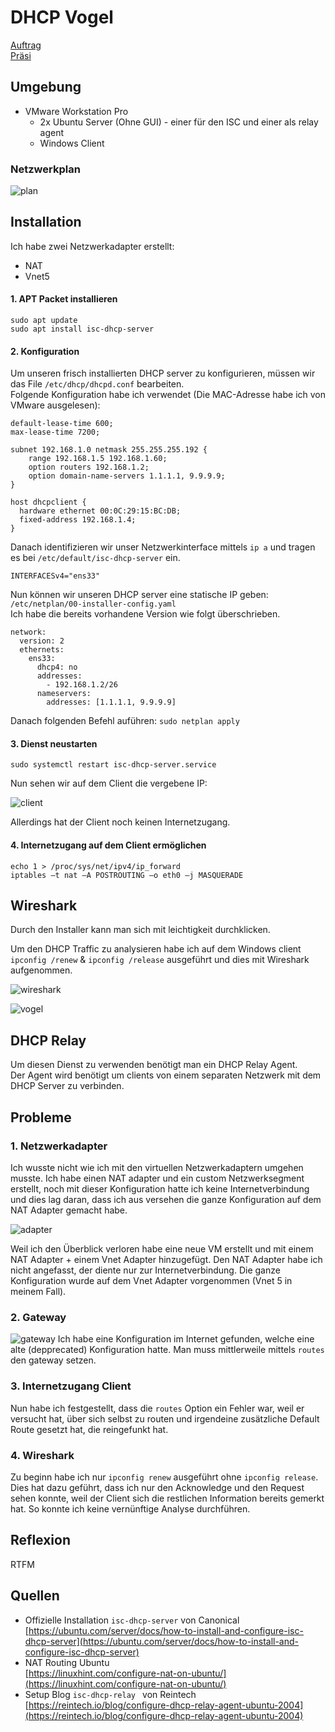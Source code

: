 # DHCP Vogel
[Auftrag](https://olat.bbw.ch/auth/1%3A1%3A32068123854%3A3%3A0%3Aserv%3Ax%3A_csrf%3A03007576-d952-4001-add7-05c93a6fbd08/DHCP%20PXE/DHCP-Auftrag.pdf)  
[Präsi](https://olat.bbw.ch/auth/1%3A1%3A32068123854%3A3%3A0%3Aserv%3Ax%3A_csrf%3A03007576-d952-4001-add7-05c93a6fbd08/DHCP%20PXE/DHCP-praesi.pdf)
## Umgebung
- VMware Workstation Pro
    - 2x Ubuntu Server (Ohne GUI) - einer für den ISC und einer als relay agent
    - Windows Client

### Netzwerkplan
![plan](drawio/plan.drawio)

## Installation
Ich habe zwei Netzwerkadapter erstellt:  
- NAT  
- Vnet5

#### 1. APT Packet installieren

```
sudo apt update
sudo apt install isc-dhcp-server
```

#### 2. Konfiguration

Um unseren frisch installierten DHCP server zu konfigurieren, müssen wir das File `/etc/dhcp/dhcpd.conf` bearbeiten.  
Folgende Konfiguration habe ich verwendet (Die MAC-Adresse habe ich von VMware ausgelesen):

```
default-lease-time 600;
max-lease-time 7200;

subnet 192.168.1.0 netmask 255.255.255.192 {
    range 192.168.1.5 192.168.1.60;
    option routers 192.168.1.2;
    option domain-name-servers 1.1.1.1, 9.9.9.9;
}

host dhcpclient {
  hardware ethernet 00:0C:29:15:BC:DB;
  fixed-address 192.168.1.4;
}
```

Danach identifizieren wir unser Netzwerkinterface mittels `ip a` und tragen es bei `/etc/default/isc-dhcp-server` ein.
```
INTERFACESv4="ens33"
```
Nun können wir unseren DHCP server eine statische IP geben: `/etc/netplan/00-installer-config.yaml`  
Ich habe die bereits vorhandene Version wie folgt überschrieben.

```
network:
  version: 2
  ethernets:
    ens33:
      dhcp4: no
      addresses:
        - 192.168.1.2/26
      nameservers:
        addresses: [1.1.1.1, 9.9.9.9]
```
Danach folgenden Befehl auführen: `sudo netplan apply`

#### 3. Dienst neustarten

```
sudo systemctl restart isc-dhcp-server.service
```

Nun sehen wir auf dem Client die vergebene IP:

![client](images/dhcp/dhcp5.png)

Allerdings hat der Client noch keinen Internetzugang.
#### 4. Internetzugang auf dem Client ermöglichen

```
echo 1 > /proc/sys/net/ipv4/ip_forward
iptables –t nat –A POSTROUTING –o eth0 –j MASQUERADE
```
## Wireshark
Durch den Installer kann man sich mit leichtigkeit durchklicken.  

Um den DHCP Traffic zu analysieren habe ich auf dem Windows client `ipconfig /renew` & `ipconfig /release` ausgeführt und dies mit Wireshark aufgenommen.

![wireshark](images/dhcp/dhcpwireshark.png)

![vogel](images/dhcp/dhcpvogel.png)

## DHCP Relay
Um diesen Dienst zu verwenden benötigt man ein DHCP Relay Agent.  
Der Agent wird benötigt um clients von einem separaten Netzwerk mit dem DHCP Server zu verbinden.

## Probleme
### 1. Netzwerkadapter
Ich wusste nicht wie ich mit den virtuellen Netzwerkadaptern umgehen musste. Ich habe einen NAT adapter und ein custom Netzwerksegment erstellt, noch mit dieser Konfiguration hatte ich keine Internetverbindung und dies lag daran, dass ich aus versehen die ganze Konfiguration auf dem NAT Adapter gemacht habe.

![adapter](images/dhcp/dhcp1.png)

Weil ich den Überblick verloren habe eine neue VM erstellt und mit einem NAT Adapter + einem Vnet Adapter hinzugefügt. Den NAT Adapter habe ich nicht angefasst, der diente nur zur Internetverbindung. Die ganze Konfiguration wurde auf dem Vnet Adapter vorgenommen (Vnet 5 in meinem Fall).

### 2. Gateway
![gateway](images/dhcp/dhcp2.png)
Ich habe eine Konfiguration im Internet gefunden, welche eine alte (depprecated) Konfiguration hatte. Man muss mittlerweile mittels `routes` den gateway setzen.

### 3. Internetzugang Client
Nun habe ich festgestellt, dass die `routes` Option ein Fehler war, weil er versucht hat, über sich selbst zu routen und irgendeine zusätzliche Default Route gesetzt hat, die reingefunkt hat.

### 4. Wireshark
Zu beginn habe ich nur `ipconfig renew` ausgeführt ohne `ipconfig release`. Dies hat dazu geführt, dass ich nur den Acknowledge und den Request sehen konnte, weil der Client sich die restlichen Information bereits gemerkt hat. So konnte ich keine vernünftige Analyse durchführen.

## Reflexion
RTFM

## Quellen
- Offizielle Installation `isc-dhcp-server` von Canonical  
[https://ubuntu.com/server/docs/how-to-install-and-configure-isc-dhcp-server](https://ubuntu.com/server/docs/how-to-install-and-configure-isc-dhcp-server)
- NAT Routing Ubuntu  
[https://linuxhint.com/configure-nat-on-ubuntu/](https://linuxhint.com/configure-nat-on-ubuntu/)
- Setup Blog `isc-dhcp-relay ` von Reintech  
[https://reintech.io/blog/configure-dhcp-relay-agent-ubuntu-2004](https://reintech.io/blog/configure-dhcp-relay-agent-ubuntu-2004)
